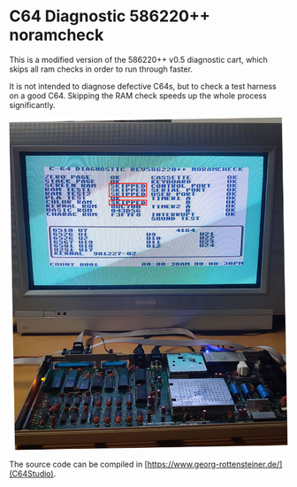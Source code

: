 # C64 Diagnostic 586220++ noramcheck

This is a modified version of the 586220++ v0.5 diagnostic cart, which skips all ram checks in order to run through faster.

It is not intended to diagnose defective C64s, but to check a test harness on a good C64. Skipping the RAM check speeds up the whole process significantly.

![](img/screenshot.jpg)

The source code can be compiled in [https://www.georg-rottensteiner.de/](C64Studio).

